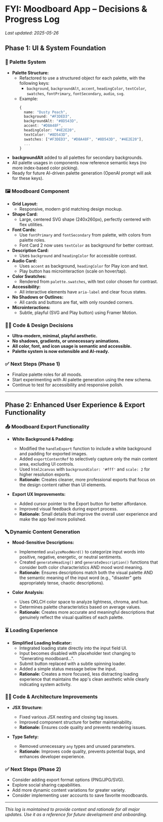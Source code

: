 # FYI: Moodboard App – Decisions & Progress Log

_Last updated: 2025-05-26_

## Phase 1: UI & System Foundation

### 🎨 Palette System
- **Palette Structure:**
  - Refactored to use a structured object for each palette, with the following keys:
    - `background`, `backgroundAlt`, `accent`, `headingColor`, `textColor`, `swatches`, `fontPrimary`, `fontSecondary`, `audio`, `svg`.
  - Example:
    ```ts
    {
      name: "Dusty Peach",
      background: "#F3DED3",
      backgroundAlt: "#8D543D",
      accent: "#D8A48F",
      headingColor: "#4E2E20",
      textColor: "#8D543D",
      swatches: ["#F3DED3", "#D8A48F", "#8D543D", "#4E2E20"],
      ...
    }
    ```
- **backgroundAlt** added to all palettes for secondary backgrounds.
- All palette usages in components now reference semantic keys (no more index-based color picking).
- Ready for future AI-driven palette generation (OpenAI prompt will ask for these keys).

### 🖼️ Moodboard Component
- **Grid Layout:**
  - Responsive, modern grid matching design mockup.
- **Shape Card:**
  - Large, centered SVG shape (240x260px), perfectly centered with flex utilities.
- **Font Cards:**
  - Use `fontPrimary` and `fontSecondary` from palette, with colors from palette roles.
  - Font Card 2 now uses `textColor` as background for better contrast.
- **Description Card:**
  - Uses `background` and `headingColor` for accessible contrast.
- **Audio Card:**
  - Uses `accent` as background, `headingColor` for Play icon and text.
  - Play button has microinteraction (scale on hover/tap).
- **Color Swatches:**
  - Rendered from `palette.swatches`, with text color chosen for contrast.
- **Accessibility:**
  - All interactive elements have `aria-label` and clear focus states.
- **No Shadows or Outlines:**
  - All cards and buttons are flat, with only rounded corners.
- **Microinteractions:**
  - Subtle, playful (SVG and Play button) using Framer Motion.

### 🧑‍💻 Code & Design Decisions
- **Ultra-modern, minimal, playful aesthetic.**
- **No shadows, gradients, or unnecessary animations.**
- **All color, font, and icon usage is semantic and accessible.**
- **Palette system is now extensible and AI-ready.**

### ✅ Next Steps (Phase 1)
- Finalize palette roles for all moods.
- Start experimenting with AI palette generation using the new schema.
- Continue to test for accessibility and responsive polish.

---

## Phase 2: Enhanced User Experience & Export Functionality

### 📤 Moodboard Export Functionality
- **White Background & Padding:**
  - Modified the `handleExport` function to include a white background and padding for exported images.
  - Added `exportContentRef` to selectively capture only the main content area, excluding UI controls.
  - Used `html2canvas` with `backgroundColor: '#fff'` and `scale: 2` for higher resolution exports.
  - **Rationale:** Creates cleaner, more professional exports that focus on the design content rather than UI elements.

- **Export UX Improvements:**
  - Added cursor pointer to the Export button for better affordance.
  - Improved visual feedback during export process.
  - **Rationale:** Small details that improve the overall user experience and make the app feel more polished.

### 🔤 Dynamic Content Generation
- **Mood-Sensitive Descriptions:**
  - Implemented `analyzeMoodWord()` to categorize input words into positive, negative, energetic, or neutral sentiments.
  - Created `generateHeading()` and `generateDescription()` functions that consider both color characteristics AND mood word meaning.
  - **Rationale:** Ensures descriptions match both the visual palette AND the semantic meaning of the input word (e.g., "disaster" gets appropriately tense, chaotic descriptions).

- **Color Analysis:**
  - Uses OKLCH color space to analyze lightness, chroma, and hue.
  - Determines palette characteristics based on average values.
  - **Rationale:** Creates more accurate and meaningful descriptions that genuinely reflect the visual qualities of each palette.

### ⏳ Loading Experience
- **Simplified Loading Indicator:**
  - Integrated loading state directly into the input field UI.
  - Input becomes disabled with placeholder text changing to "Generating moodboard...".
  - Submit button replaced with a subtle spinning loader.
  - Added a simple status message below the input.
  - **Rationale:** Creates a more focused, less distracting loading experience that maintains the app's clean aesthetic while clearly indicating system activity.

### 🧑‍💻 Code & Architecture Improvements
- **JSX Structure:**
  - Fixed various JSX nesting and closing tag issues.
  - Improved component structure for better maintainability.
  - **Rationale:** Ensures code quality and prevents rendering issues.

- **Type Safety:**
  - Removed unnecessary `any` types and unused parameters.
  - **Rationale:** Improves code quality, prevents potential bugs, and enhances developer experience.

### ✅ Next Steps (Phase 2)
- Consider adding export format options (PNG/JPG/SVG).
- Explore social sharing capabilities.
- Add more dynamic content variations for greater variety.
- Consider implementing user accounts to save favorite moodboards.

---

_This log is maintained to provide context and rationale for all major updates. Use it as a reference for future development and onboarding._

